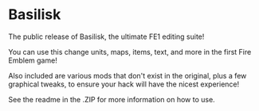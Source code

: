 # Basilisk
The public release of Basilisk, the ultimate FE1 editing suite!

You can use this change units, maps, items, text, and more in the first Fire Emblem game!

Also included are various mods that don't exist in the original, plus a few graphical tweaks,
to ensure your hack will have the nicest experience!

See the readme in the .ZIP for more information on how to use.
